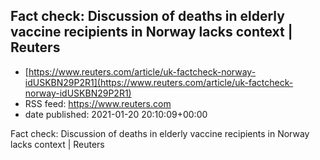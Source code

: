 ## Fact check: Discussion of deaths in elderly vaccine recipients in Norway lacks context | Reuters
 - [https://www.reuters.com/article/uk-factcheck-norway-idUSKBN29P2R1](https://www.reuters.com/article/uk-factcheck-norway-idUSKBN29P2R1)
 - RSS feed: https://www.reuters.com
 - date published: 2021-01-20 20:10:09+00:00

Fact check: Discussion of deaths in elderly vaccine recipients in Norway lacks context | Reuters

